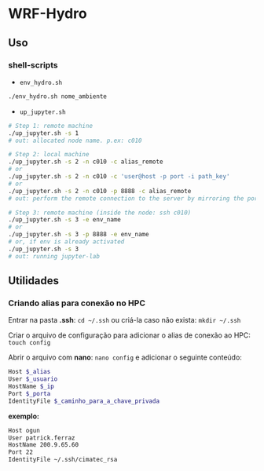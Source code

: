 # WRF-Hydro

## Uso

### shell-scripts

- `env_hydro.sh`

```sh
./env_hydro.sh nome_ambiente
```

- `up_jupyter.sh`

```sh
# Step 1: remote machine
./up_jupyter.sh -s 1
# out: allocated node name. p.ex: c010

# Step 2: local machine
./up_jupyter.sh -s 2 -n c010 -c alias_remote
# or
./up_jupyter.sh -s 2 -n c010 -c 'user@host -p port -i path_key'
# or
./up_jupyter.sh -s 2 -n c010 -p 8888 -c alias_remote
# out: perform the remote connection to the server by mirroring the port

# Step 3: remote machine (inside the node: ssh c010)
./up_jupyter.sh -s 3 -e env_name
# or
./up_jupyter.sh -s 3 -p 8888 -e env_name
# or, if env is already activated
./up_jupyter.sh -s 3
# out: running jupyter-lab
```

## Utilidades

### Criando alias para conexão no HPC

Entrar na pasta __.ssh__: `cd ~/.ssh`
ou criá-la caso não exista: `mkdir ~/.ssh`

Criar o arquivo de configuração para adicionar o alias de conexão ao HPC: `touch config`

Abrir o arquivo com __nano__: `nano config` e adicionar o seguinte conteúdo:

```sh
Host $_alias
User $_usuario
HostName $_ip
Port $_porta
IdentityFile $_caminho_para_a_chave_privada
```

__exemplo:__

```sh
Host ogun
User patrick.ferraz
HostName 200.9.65.60
Port 22
IdentityFile ~/.ssh/cimatec_rsa
```
